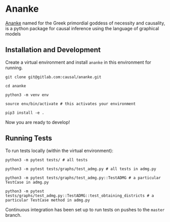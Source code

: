 # Ananke

[Ananke](https://en.wikipedia.org/wiki/Ananke) named for the Greek
primordial goddess of necessity and causality, is a python package for
causal inference using the language of graphical models

## Installation and Development

Create a virtual environment and install `ananke` in this environment for running.
```{bash}
git clone git@gitlab.com:causal/ananke.git

cd ananke

python3 -m venv env

source env/bin/activate # this activates your environment

pip3 install -e .
```
Now you are ready to develop!

## Running Tests
To run tests locally (within the virtual environment):
```{bash}
python3 -m pytest tests/ # all tests

python3 -m pytest tests/graphs/test_admg.py # all tests in admg.py

python3 -m pytest tests/graphs/test_admg.py::TestADMG # a particular TestCase in admg.py

python3 -m pytest tests/graphs/test_admg.py::TestADMG::test_obtaining_districts # a particular TestCase method in admg.py
```

Continuous integration has been set up to run tests on pushes to the `master` branch.
